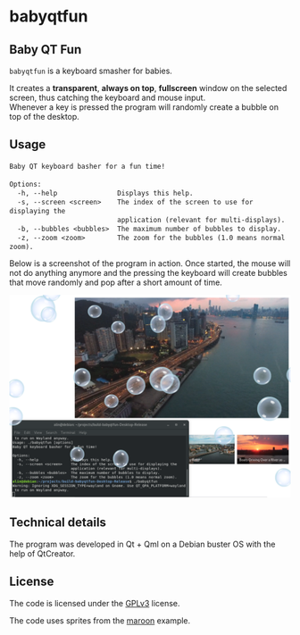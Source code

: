 # babyqtfun

## Baby QT Fun

`babyqtfun` is a keyboard smasher for babies.

It creates a **transparent**, **always on top**, **fullscreen** window on the selected screen, thus catching the keyboard and mouse input. \
Whenever a key is pressed the program will randomly create a bubble on top of the desktop.

## Usage

```console
Baby QT keyboard basher for a fun time!

Options:
  -h, --help               Displays this help.
  -s, --screen <screen>    The index of the screen to use for displaying the
                           application (relevant for multi-displays).
  -b, --bubbles <bubbles>  The maximum number of bubbles to display.
  -z, --zoom <zoom>        The zoom for the bubbles (1.0 means normal zoom).
```

Below is a screenshot of the program in action. Once started, the mouse will not do anything anymore and the pressing the keyboard will create bubbles that move randomly and pop after a short amount of time.

![screenshot of the basic usage](images/usage01.png)

## Technical details

The program was developed in Qt + Qml on a Debian buster OS with the help of QtCreator.

## License

The code is licensed under the [GPLv3](https://www.gnu.org/licenses/gpl-3.0.en.html) license.

The code uses sprites from the [maroon](http://doc.qt.io/qt-5/qtquick-demos-maroon-example.html) example.
